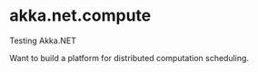 # akka.net.compute
Testing Akka.NET 

Want to build a platform for distributed computation scheduling. 
